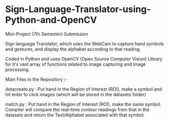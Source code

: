# Sign-Language-Translator-using-Python-and-OpenCV

Mini-Project (7th Semester) Submission

Sign language Translator, which uses the WebCam to capture hand symbols and gestures, and display the alphabet according to that reading.

Coded in Python and uses OpenCV (Open Source Computer Vision) Library for it's vast array of functions related to image capturing and image processing.

Main Files in the Repository :-

datacreate.py : Put hand in the Region of Interest (ROI), make a symbol and hit enter to click images (which will be stored in the datasets folder)

match.py :  Put hand in the Region of Interest (ROI), make the same symbol. Compiler will compare the real-time contour readings from that in the datasets and return the Text/Alphabet associated with that symbol.
